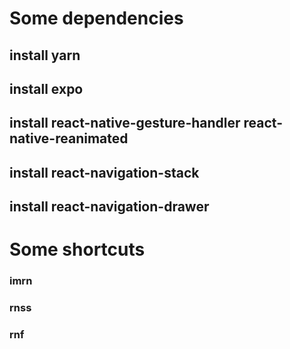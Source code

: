 # Some dependencies
## install yarn
## install expo
## install react-native-gesture-handler react-native-reanimated
## install react-navigation-stack
## install react-navigation-drawer

# Some shortcuts
### imrn 
### rnss
### rnf
